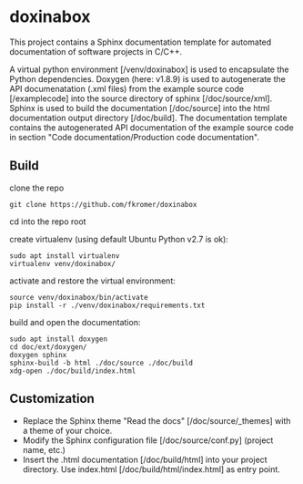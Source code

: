 # doxinabox

This project contains a Sphinx documentation template for automated documentation of software projects in C/C++.

A virtual python environment [/venv/doxinabox] is used to encapsulate the Python dependencies. Doxygen (here: v1.8.9) is used to autogenerate the API documenatation (.xml files) from the example source code [/examplecode] into the source directory of sphinx [/doc/source/xml]. Sphinx is used to build the documentation [/doc/source] into the html documentation output directory [/doc/build]. The documentation template contains the autogenerated API documentation of the example source code in section "Code documentation/Production code documentation".

## Build

clone the repo

    git clone https://github.com/fkromer/doxinabox

cd into the repo root

create virtualenv (using default Ubuntu Python v2.7 is ok):

    sudo apt install virtualenv
    virtualenv venv/doxinabox/

activate and restore the virtual environment:

    source venv/doxinabox/bin/activate
    pip install -r ./venv/doxinabox/requirements.txt

build and open the documentation:

    sudo apt install doxygen
    cd doc/ext/doxygen/
    doxygen sphinx
    sphinx-build -b html ./doc/source ./doc/build
    xdg-open ./doc/build/index.html

## Customization

- Replace the Sphinx theme "Read the docs" [/doc/source/_themes] with a theme of your choice.
- Modify the Sphinx configuration file [/doc/source/conf.py] (project name, etc.)
- Insert the .html documentation [/doc/build/html] into your project directory. Use index.html [/doc/build/html/index.html] as entry point.
